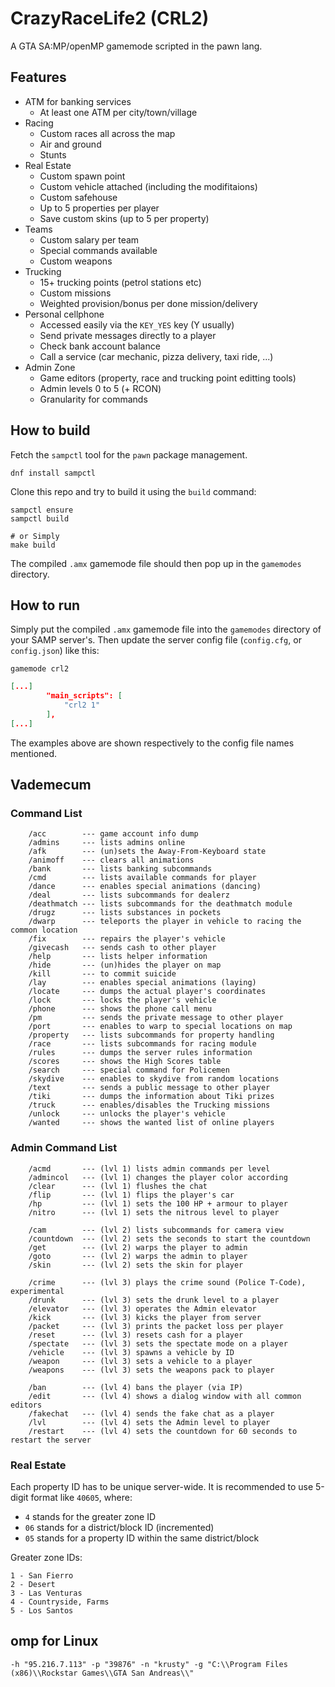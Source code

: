 # CrazyRaceLife2 (CRL2)

A GTA SA:MP/openMP gamemode scripted in the pawn lang.


## Features

+ ATM for banking services
    + At least one ATM per city/town/village
+ Racing
    + Custom races all across the map
    + Air and ground
    + Stunts
+ Real Estate
    + Custom spawn point
    + Custom vehicle attached (including the modifitaions)
    + Custom safehouse
    + Up to 5 properties per player
    + Save custom skins (up to 5 per property)
+ Teams
    + Custom salary per team 
    + Special commands available
    + Custom weapons
+ Trucking
    + 15+ trucking points (petrol stations etc)
    + Custom missions
    + Weighted provision/bonus per done mission/delivery
+ Personal cellphone
    + Accessed easily via the `KEY_YES` key (Y usually)
    + Send private messages directly to a player
    + Check bank account balance
    + Call a service (car mechanic, pizza delivery, taxi ride, ...)
+ Admin Zone
    + Game editors (property, race and trucking point editting tools)
    + Admin levels 0 to 5 (+ RCON)
    + Granularity for commands


## How to build

Fetch the `sampctl` tool for the `pawn` package management.

```
dnf install sampctl
```

Clone this repo and try to build it using the `build` command:

```
sampctl ensure
sampctl build

# or Simply
make build
```

The compiled `.amx` gamemode file should then pop up in the `gamemodes` directory.


## How to run

Simply put the compiled `.amx` gamemode file into the `gamemodes` directory of your SAMP server's. Then update the server config file (`config.cfg`, or `config.json`) like this:

```
gamemode crl2
```

```json
[...]
        "main_scripts": [
            "crl2 1"
        ],
[...]
```

The examples above are shown respectively to the config file names mentioned.

## Vademecum

### Command List

```
    /acc        --- game account info dump
	/admins     --- lists admins online
	/afk        --- (un)sets the Away-From-Keyboard state
    /animoff    --- clears all animations
	/bank       --- lists banking subcommands
	/cmd        --- lists available commands for player
	/dance      --- enables special animations (dancing)
	/deal       --- lists subcommands for dealerz 
	/deathmatch --- lists subcommands for the deathmatch module
	/drugz      --- lists substances in pockets
	/dwarp      --- teleports the player in vehicle to racing the common location
	/fix        --- repairs the player's vehicle
	/givecash   --- sends cash to other player
	/help       --- lists helper information
	/hide       --- (un)hides the player on map
	/kill       --- to commit suicide
	/lay        --- enables special animations (laying)
	/locate     --- dumps the actual player's coordinates 
	/lock       --- locks the player's vehicle
    /phone      --- shows the phone call menu
	/pm         --- sends the private message to other player
	/port       --- enables to warp to special locations on map
	/property   --- lists subcommands for property handling
	/race       --- lists subcommands for racing module
	/rules      --- dumps the server rules information
	/scores     --- shows the High Scores table
	/search     --- special command for Policemen
	/skydive    --- enables to skydive from random locations
	/text       --- sends a public message to other player
	/tiki       --- dumps the information about Tiki prizes
	/truck      --- enables/disables the Trucking missions
	/unlock     --- unlocks the player's vehicle
	/wanted     --- shows the wanted list of online players
```

### Admin Command List

```
	/acmd       --- (lvl 1) lists admin commands per level
	/admincol   --- (lvl 1) changes the player color according 
	/clear      --- (lvl 1) flushes the chat
	/flip       --- (lvl 1) flips the player's car
	/hp         --- (lvl 1) sets the 100 HP + armour to player
	/nitro      --- (lvl 1) sets the nitrous level to player

	/cam        --- (lvl 2) lists subcommands for camera view
	/countdown  --- (lvl 2) sets the seconds to start the countdown
	/get        --- (lvl 2) warps the player to admin   
	/goto       --- (lvl 2) warps the admin to player
	/skin       --- (lvl 2) sets the skin for player

	/crime      --- (lvl 3) plays the crime sound (Police T-Code), experimental
	/drunk      --- (lvl 3) sets the drunk level to a player
	/elevator   --- (lvl 3) operates the Admin elevator
	/kick       --- (lvl 3) kicks the player from server
	/packet     --- (lvl 3) prints the packet loss per player
	/reset      --- (lvl 3) resets cash for a player
	/spectate   --- (lvl 3) sets the spectate mode on a player
	/vehicle    --- (lvl 3) spawns a vehicle by ID
	/weapon     --- (lvl 3) sets a vehicle to a player
	/weapons    --- (lvl 3) sets the weapons pack to player

	/ban        --- (lvl 4) bans the player (via IP)
	/edit       --- (lvl 4) shows a dialog window with all common editors
	/fakechat   --- (lvl 4) sends the fake chat as a player
	/lvl        --- (lvl 4) sets the Admin level to player
	/restart    --- (lvl 4) sets the countdown for 60 seconds to restart the server
```

### Real Estate

Each property ID has to be unique server-wide. It is recommended to use 5-digit format like `40605`, where:

+ `4` stands for the greater zone ID 
+ `06` stands for a district/block ID (incremented)
+ `05` stands for a property ID within the same district/block

Greater zone IDs:

```
1 - San Fierro
2 - Desert
3 - Las Venturas
4 - Countryside, Farms
5 - Los Santos
```

## omp for Linux

```
-h "95.216.7.113" -p "39876" -n "krusty" -g "C:\\Program Files (x86)\\Rockstar Games\\GTA San Andreas\\"
```
